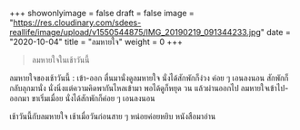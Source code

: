 +++
showonlyimage = false
draft = false
image = "https://res.cloudinary.com/sdees-reallife/image/upload/v1550544875/IMG_20190219_091344233.jpg"
date = "2020-10-04"
title = "ลมหายใจ"
weight = 0
+++
> ลมหายใจในเช้าวันนี้

ลมหายใจของเช้าวันนี้ : เข้า-ออก ตื่นมานั่งดูลมหายใจ นั่งได้สักพักก็ง่วง ค่อย ๆ เอนลงนอน สักพักก็กลับลุกมานั่ง นั่งนิ่งแต่ความคิดพากันไหลเข้ามา พอได้ดูก็หยุด วน แล้วผ่านออกไป ลมหายใจเข้าไป-ออกมา ขาเริ่มเมื่อย นั่งได้สักพักก็ค่อย ๆ เอนลงนอน

เช้าวันนี้กับลมหายใจ เช้าเมื่อวันก่อนสาย ๆ หน่อยค่อยหยิบ หนังสือมาอ่าน

